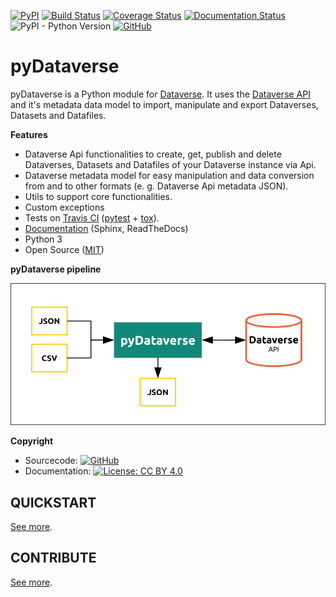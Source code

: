 [![PyPI](https://img.shields.io/pypi/v/pyDataverse.svg)](https://pypi.org/project/pyDataverse/) [![Build Status](https://travis-ci.com/AUSSDA/pyDataverse.svg?branch=master)](https://travis-ci.com/AUSSDA/pyDataverse) [![Coverage Status](https://coveralls.io/repos/github/AUSSDA/pyDataverse/badge.svg)](https://coveralls.io/github/AUSSDA/pyDataverse) [![Documentation Status](https://readthedocs.org/projects/pydataverse/badge/?version=latest)](https://pydataverse.readthedocs.io/en/latest) ![PyPI - Python Version](https://img.shields.io/pypi/pyversions/pydataverse.svg) [![GitHub](https://img.shields.io/github/license/aussda/pydataverse.svg)](https://opensource.org/licenses/MIT)

# pyDataverse

pyDataverse is a Python module for [Dataverse](http://dataverse.org).
It uses the [Dataverse API](http://guides.dataverse.org/en/latest/api/index.html)
and it's metadata data model to import, manipulate and export Dataverses, Datasets
and Datafiles.

**Features**

* Dataverse Api functionalities to create, get, publish and delete Dataverses, Datasets and Datafiles of your Dataverse instance via Api.
* Dataverse metadata model for easy manipulation and data conversion from and to other formats (e. g. Dataverse Api metadata JSON).
* Utils to support core functionalities.
* Custom exceptions
* Tests on [Travis CI](https://travis-ci.com/AUSSDA/pyDataverse) ([pytest](https://docs.pytest.org/en/latest/) + [tox](http://tox.readthedocs.io/)).
* [Documentation](https://pydataverse.readthedocs.io/en/latest/) (Sphinx, ReadTheDocs)
* Python 3
* Open Source ([MIT](https://opensource.org/licenses/MIT))

**pyDataverse pipeline**

![pyDataverse pipeline](assets/pipeline.png)

**Copyright**

* Sourcecode:  [![GitHub](https://img.shields.io/github/license/aussda/pydataverse.svg)](https://opensource.org/licenses/MIT)
* Documentation:  [![License: CC BY 4.0](https://licensebuttons.net/l/by/4.0/80x15.png)](https://creativecommons.org/licenses/by/4.0/)


## QUICKSTART

[See more](https://pydataverse.readthedocs.io/en/latest/index.html#quickstart).

## CONTRIBUTE

[See more](https://pydataverse.readthedocs.io/en/latest/index.html#contributor-guide).
